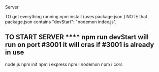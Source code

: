 Server

TO get everything running
npm install   (uses package.json )
NOTE that package.json contains
"devStart": "nodemon index.js",

TO START SERVER ****
npm run devStart
will run on port #3001
it will cras if #3001 is already in use
 --------------------

node.js
npm init
npm i express
npm i nodemon
npm i cors
